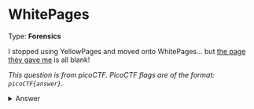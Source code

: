 # WhitePages

Type: **Forensics**

I stopped using YellowPages and moved onto WhitePages... but [the page they gave me](https://jupiter.challenges.picoctf.org/static/74274b96fe966126a1953c80762af80d/whitepages.txt) is all blank!

*This question is from picoCTF. PicoCTF flags are of the format: `picoCTF{answer}`.*

<details><summary>Answer</summary>
<code>picoCTF{not_all_spaces_are_created_equal_c167040c738e8bcae2109ef4be5960b1}</code>
</details>